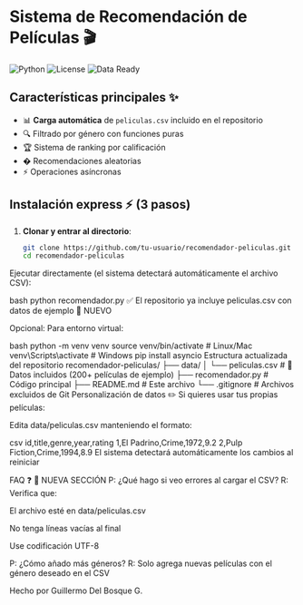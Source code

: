 # Sistema de Recomendación de Películas 🎬

![Python](https://img.shields.io/badge/Python-3.8+-blue.svg)
![License](https://img.shields.io/badge/License-MIT-green.svg)
![Data Ready](https://img.shields.io/badge/Data-Ready-brightgreen)

## Características principales ✨

- 📊 **Carga automática** de `peliculas.csv` incluido en el repositorio
- 🔍 Filtrado por género con funciones puras
- 🏆 Sistema de ranking por calificación
- � Recomendaciones aleatorias
- ⚡ Operaciones asíncronas

## Instalación express ⚡ (3 pasos)

1. **Clonar y entrar al directorio**:
   ```bash
   git clone https://github.com/tu-usuario/recomendador-peliculas.git
   cd recomendador-peliculas
Ejecutar directamente (el sistema detectará automáticamente el archivo CSV):

bash
python recomendador.py
✅ El repositorio ya incluye peliculas.csv con datos de ejemplo 📌 NUEVO

Opcional: Para entorno virtual:

bash
python -m venv venv
source venv/bin/activate  # Linux/Mac
venv\Scripts\activate    # Windows
pip install asyncio
Estructura actualizada del repositorio
recomendador-peliculas/
├── data/
│   └── peliculas.csv       # 📌 Datos incluidos (200+ películas de ejemplo)
├── recomendador.py         # Código principal
├── README.md               # Este archivo
└── .gitignore              # Archivos excluidos de Git
Personalización de datos ✏️
Si quieres usar tus propias películas:

Edita data/peliculas.csv manteniendo el formato:

csv
id,title,genre,year,rating
1,El Padrino,Crime,1972,9.2
2,Pulp Fiction,Crime,1994,8.9
El sistema detectará automáticamente los cambios al reiniciar

FAQ ❓ 📌 NUEVA SECCIÓN
P: ¿Qué hago si veo errores al cargar el CSV?
R: Verifica que:

El archivo esté en data/peliculas.csv

No tenga líneas vacías al final

Use codificación UTF-8

P: ¿Cómo añado más géneros?
R: Solo agrega nuevas películas con el género deseado en el CSV

Hecho por Guillermo Del Bosque G.
